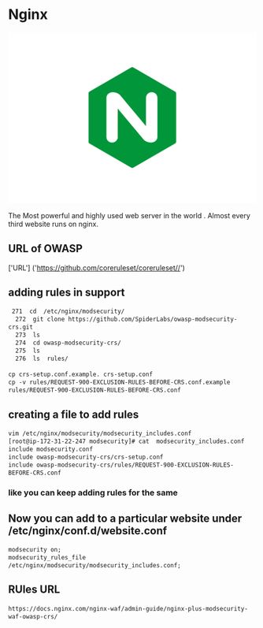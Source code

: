 # Nginx  

<img src="3630px-Nginx_logo.png">

The Most powerful and highly used web server in the world .
Almost every third website runs on nginx.

## URL of OWASP 

['URL'] ('https://github.com/coreruleset/coreruleset//')

## adding rules in support 

```
 271  cd  /etc/nginx/modsecurity/
  272  git clone https://github.com/SpiderLabs/owasp-modsecurity-crs.git
  273  ls
  274  cd owasp-modsecurity-crs/
  275  ls
  276  ls  rules/

cp crs-setup.conf.example. crs-setup.conf
cp -v rules/REQUEST-900-EXCLUSION-RULES-BEFORE-CRS.conf.example  rules/REQUEST-900-EXCLUSION-RULES-BEFORE-CRS.conf

```

## creating a file to add rules

```
vim /etc/nginx/modsecurity/modsecurity_includes.conf
[root@ip-172-31-22-247 modsecurity]# cat  modsecurity_includes.conf 
include modsecurity.conf
include owasp-modsecurity-crs/crs-setup.conf
include owasp-modsecurity-crs/rules/REQUEST-900-EXCLUSION-RULES-BEFORE-CRS.conf
```

### like you can keep adding rules for the same 

## Now you can add to a particular website  under /etc/nginx/conf.d/website.conf 

```
modsecurity on;
modsecurity_rules_file /etc/nginx/modsecurity/modsecurity_includes.conf;
```


## RUles URL

```
https://docs.nginx.com/nginx-waf/admin-guide/nginx-plus-modsecurity-waf-owasp-crs/

```
